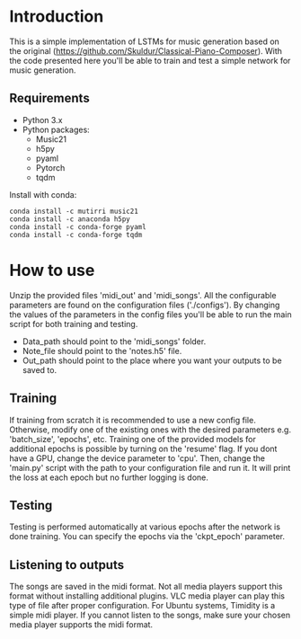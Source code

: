 # Introduction
This is a simple implementation of LSTMs for music generation based on the
original (https://github.com/Skuldur/Classical-Piano-Composer). 
With the code presented here you'll be able to train and test a simple network 
for music generation. 
## Requirements
* Python 3.x
* Python packages:
    * Music21     
    * h5py
    * pyaml
    * Pytorch
    * tqdm
    
Install with conda:
``` 
conda install -c mutirri music21
conda install -c anaconda h5py 
conda install -c conda-forge pyaml
conda install -c conda-forge tqdm
``` 
    
# How to use
Unzip the provided files 'midi_out' and 'midi_songs'. All the configurable parameters
 are found on the configuration files ('./configs'). By changing the values of 
 the parameters in the config files you'll be able to run the main script for 
 both training and testing.

* Data_path should point to the 'midi_songs' folder.
* Note_file should point to the 'notes.h5' file.
* Out_path should point to the place where you want your outputs to be saved to.

## Training
If training from scratch it is recommended to use a new config file. Otherwise, 
modify one of the existing ones with the desired parameters e.g. 'batch_size',
'epochs', etc. Training one of the provided models for additional epochs is possible 
by turning on the 'resume' flag. If you dont have a GPU, change the device parameter
to 'cpu'. 
Then, change the 'main.py' script with the path to your configuration file and run 
it. It will print the loss at each epoch but no further logging is done.  

## Testing
Testing is performed automatically at various epochs after the network is done 
training. You can specify the epochs via the 'ckpt_epoch'  parameter.  

## Listening to outputs
The songs are saved in the midi format. Not all media players support this format
without installing additional plugins. VLC media player can play this type of 
file after proper configuration. For Ubuntu systems, Timidity is a simple midi 
player. If you cannot listen to the songs, make sure your chosen media player
supports the midi format. 